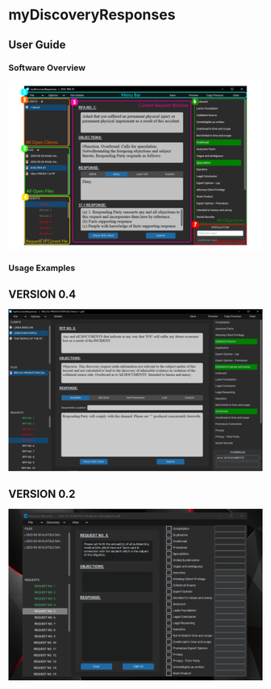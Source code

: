 # myDiscoveryResponses
## User Guide
### Software Overview
![Example Screenshot](./USER_GUIDE_IMAGE.png)
### Usage Examples

## VERSION 0.4
![Example Screenshot](./img2.PNG)

## VERSION 0.2
![Example Screenshot](./Capture.PNG)


